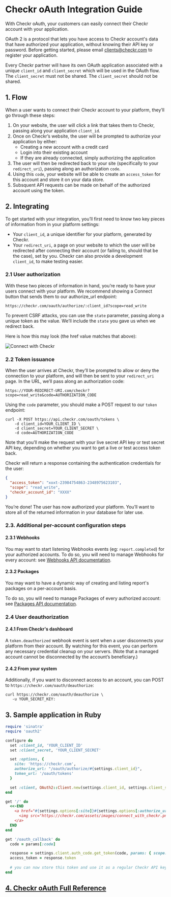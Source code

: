# Checkr oAuth Integration Guide

With Checkr oAuth, your customers can easily connect their Checkr account with your application.

OAuth 2 is a protocol that lets you have access to Checkr account's data that have authorized your application, without knowing their API key or password.
Before getting started, please email clients@checkr.com to register your application.

Every Checkr partner will have its own OAuth application associated with a unique `client_id` and `client_secret` which will be used in the OAuth flow. The `client_secret` must not be shared.
The `client_secret` should not be shared.

## 1. Flow
When a user wants to connect their Checkr account to your platform, they’ll go through these steps:

1. On your website, the user will click a link that takes them to Checkr, passing along your application `client_id`.
2. Once on Checkr’s website, the user will be prompted to authorize your application by either:
    - Creating a new account with a credit card
    - Login into their existing account
    - If they are already connected, simply authorizing the application
3. The user will then be redirected back to your site (specifically to your `redirect_uri`), passing along an authorization `code`.
4. Using this `code`, your website will be able to create an `access_token` for this account and store it on your data store.
5. Subsquent API requests can be made on behalf of the authorized account using the token.

## 2. Integrating

To get started with your integration, you’ll first need to know two key pieces of information from in your platform settings:

- Your `client_id`, a unique identifier for your platform, generated by Checkr.
- Your `redirect_uri`, a page on your website to which the user will be redirected after connecting their account (or failing to, should that be the case), set by you.
Checkr can also provide a development `client_id`, to make testing easier.

### 2.1 User authorization

With these two pieces of information in hand, you’re ready to have your users connect with your platform. We recommend showing a Connect button that sends them to our authorize_url endpoint:

```
https://checkr.com/oauth/authorize/:client_id?scope=read_write
```

To prevent CSRF attacks, you can use the `state` parameter, passing along a unique token as the value. We’ll include the `state` you gave us when we redirect back.

Here is how this may look (the href value matches that above):

![Connect with Checkr](https://checkr.com/assets/images/connect_with_checkr.png)


### 2.2 Token issuance

When the user arrives at Checkr, they’ll be prompted to allow or deny the connection to your platform, and will then be sent to your `redirect_uri` page. In the URL, we’ll pass along an authorization code:

```
https://YOUR-REDIRECT-URI.com/checkr?scope=read_write&code=AUTHORIZATION_CODE
```

Using the `code` parameter, you should make a POST request to our `token` endpoint:

```curl
curl -X POST https://api.checkr.com/oauth/tokens \
    -d client_id=YOUR_CLIENT_ID \
    -d client_secret=YOUR_CLIENT_SECRET \
    -d code=AUTHORIZATION_CODE
```

Note that you’ll make the request with your live secret API key or test secret API key, depending on whether you want to get a live or test access token back.

Checkr will return a response containing the authentication credentials for the user:

```json
{
  "access_token": "xoxt-23984754863-2348975623103",
  "scope": "read_write",
  "checkr_account_id": "XXXX"
}
```

You’re done!  The user has now authorized your platform.  You’ll want to store all of the returned information in your database for later use.

### 2.3. Additional per-account configuration steps
#### 2.3.1 Webhooks
You may want to start listening Webhooks events (eg: `report.completed`) for your authorized accounts.
To do so, you will need to manage Webhooks for every account: see [Webhooks API documentation](https://gist.github.com/jperichon/5c2ac76e779fd596ed70).

#### 2.3.2 Packages
You may want to have a dynamic way of creating and listing report's packages on a per-account basis.

To do so, you will need to manage Packages of every authorized account: see [Packages API documentation](https://gist.github.com/jperichon/4a01e9266cada5af677e).

### 2.4 User deauthorization

#### 2.4.1 From Checkr's dashboard
A `token.deauthorized` webhook event is sent when a user disconnects your platform from their account. By watching for this event, you can perform any necessary credential cleanup on your servers. (Note that a managed account cannot be disconnected by the account’s beneficiary.)

#### 2.4.2 From your system

Additionally, if you want to disconnect access to an account, you can POST to `https://checkr.com/oauth/deauthorize`:

```curl
curl https://checkr.com/oauth/deauthorize \
   -u YOUR_SECRET_KEY:
```

## 3. Sample application in Ruby

```ruby
require 'sinatra'
require 'oauth2'

configure do
  set :client_id, 'YOUR_CLIENT_ID'
  set :client_secret, 'YOUR_CLIENT_SECRET'

  set :options, {
    site: 'https://checkr.com',
    authorize_url: "/oauth/authorize/#{settings.client_id}",
    token_url: '/oauth/tokens'
  }

  set :client, OAuth2::Client.new(settings.client_id, settings.client_secret, settings.options)
end

get '/' do
  <<-END
    <a href="#{settings.options[:site]}#{settings.options[:authorize_url]}">
      <img src="https://checkr.com/assets/images/connect_with_checkr.png" width="250" />
    </a>
  END
end

get '/oauth_callback' do
  code = params[:code]

  response = settings.client.auth_code.get_token(code, params: { scope: 'read_write' })
  access_token = response.token
  
  # you can now store this token and use it as a regular Checkr API key
end
```

## [4. Checkr oAuth Full Reference](https://gist.github.com/jperichon/348ff7e99158d075cbc7)
